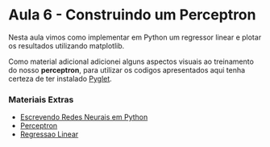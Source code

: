 
# Aula 6 - Construindo um Perceptron

Nesta aula vimos como implementar em Python um regressor linear e plotar os resultados utilizando matplotlib.

Como material adicional adicionei alguns aspectos visuais ao treinamento do nosso **perceptron**, para utilizar os codigos apresentados aqui
tenha certeza de ter instalado [Pyglet](https://planetpython.org/).

### Materiais Extras

* [Escrevendo Redes Neurais em Python](https://stackabuse.com/creating-a-neural-network-from-scratch-in-python/)
* [Perceptron](https://en.wikipedia.org/wiki/Perceptron)
* [Regressao Linear](https://en.wikipedia.org/wiki/Linear_regression)
